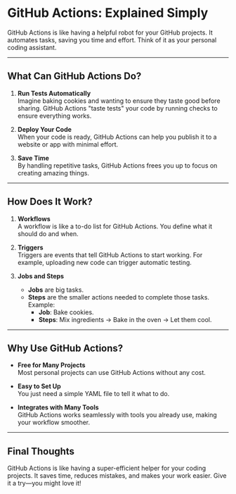 # GitHub Actions: Explained Simply

GitHub Actions is like having a helpful robot for your GitHub projects. It automates tasks, saving you time and effort. Think of it as your personal coding assistant.

---

## What Can GitHub Actions Do?

1. **Run Tests Automatically**  
    Imagine baking cookies and wanting to ensure they taste good before sharing. GitHub Actions "taste tests" your code by running checks to ensure everything works.

2. **Deploy Your Code**  
    When your code is ready, GitHub Actions can help you publish it to a website or app with minimal effort.

3. **Save Time**  
    By handling repetitive tasks, GitHub Actions frees you up to focus on creating amazing things.

---

## How Does It Work?

1. **Workflows**  
    A workflow is like a to-do list for GitHub Actions. You define what it should do and when.

2. **Triggers**  
    Triggers are events that tell GitHub Actions to start working. For example, uploading new code can trigger automatic testing.

3. **Jobs and Steps**  
    - **Jobs** are big tasks.  
    - **Steps** are the smaller actions needed to complete those tasks.  
      Example:  
      - **Job**: Bake cookies.  
      - **Steps**: Mix ingredients → Bake in the oven → Let them cool.

---

## Why Use GitHub Actions?

- **Free for Many Projects**  
  Most personal projects can use GitHub Actions without any cost.

- **Easy to Set Up**  
  You just need a simple YAML file to tell it what to do.

- **Integrates with Many Tools**  
  GitHub Actions works seamlessly with tools you already use, making your workflow smoother.

---

## Final Thoughts

GitHub Actions is like having a super-efficient helper for your coding projects. It saves time, reduces mistakes, and makes your work easier. Give it a try—you might love it!

